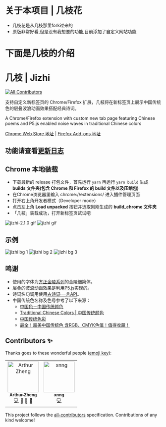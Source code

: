 # 关于本项目 | 几枝花
* 几枝花是从几枝那里fork过来的
* 原版非常好看,但是没有我想要的功能,目前添加了自定义网站功能

# 下面是几枝的介绍


# 几枝 | Jizhi
[![All Contributors](https://img.shields.io/badge/all_contributors-2-orange.svg?style=flat-square)](#contributors)

支持自定义新标签页的 Chrome/Firefox 扩展，几枝将在新标签页上展示中国传统色的层叠波浪动画效果搭配经典诗词。

A Chrome/Firefox extension with custom new tab page featuring Chinese poems and P5.js enabled noise waves in traditional Chinese colors

[Chrome Web Store 地址](https://chrome.google.com/webstore/detail/%E5%87%A0%E6%9E%9D/hfohpokminpknagcgncibpacohagppjn) | [Firefox Add-ons 地址](https://addons.mozilla.org/en-US/firefox/addon/jizhi/)

## 功能请查看[更新日志](./CHANGELOG.md)

## Chrome 本地装载

* 下载最新的 release 打包文件，首先运行 `yarn` 再运行 `yarn build` 生成 **builds 文件夹(包含 Chrome 和 Firefox 的 build 文件以及压缩包)**
* 在Chrome浏览器里输入 chrome://extensions/ 进入插件管理页面
* 打开右上角开发者模式（Developer mode）
* 点击左上角 **Load unpacked** 按钮并选取刚刚生成的 **build_chrome 文件夹**
* 「几枝」装载成功，打开新标签页试试吧

![jizhi-2.1.0 gif](https://github.com/unicar9/jizhi/blob/master/examples/jizhi-2.1.0.gif)
![jizhi gif](https://github.com/unicar9/jizhi/blob/master/examples/jizhi.gif)

## 示例

![jizhi bg 1](https://github.com/unicar9/jizhi/blob/master/examples/jizhi-bg-1.jpg)
![jizhi bg 2](https://github.com/unicar9/jizhi/blob/master/examples/jizhi-bg-2.jpg)
![jizhi bg 3](https://github.com/unicar9/jizhi/blob/master/examples/jizhi-bg-3.jpg)

## 鸣谢

* 使用的字体为[方正金陵系列](http://www.foundertype.com/index.php/FontInfo/index/id/202#)的金陵细简体。
* 层叠的波浪动画效果是利用[P5.js](http://p5js.org/)实现的。
* 诗词名句调用使用[古诗词·一言API](https://gushi.ci/)。
* 中国传统色名称及色号参考了以下来源：
  * [中国色－中国传统颜色](http://zhongguose.com/)
  * [Traditional Chinese Colors | 中国传统颜色](http://boxingp.github.io/traditional-chinese-colors/)
  * [中国传统色彩](https://color.uisdc.com/)
  * [最全！超美中国传统色 含RGB、CMYK色值！值得收藏！](https://www.weibo.com/ttarticle/p/show?id=2309404248238352952773)





## Contributors ✨

Thanks goes to these wonderful people ([emoji key](https://allcontributors.org/docs/en/emoji-key)):

<!-- ALL-CONTRIBUTORS-LIST:START - Do not remove or modify this section -->
<!-- prettier-ignore -->
<table>
  <tr>
    <td align="center"><a href="https://github.com/arthur-zheng"><img src="https://avatars1.githubusercontent.com/u/4089684?v=4" width="100px;" alt="Arthur Zheng"/><br /><sub><b>Arthur Zheng</b></sub></a><br /><a href="https://github.com/unicar9/jizhi/commits?author=arthur-zheng" title="Code">💻</a> <a href="#ideas-arthur-zheng" title="Ideas, Planning, & Feedback">🤔</a> <a href="https://github.com/unicar9/jizhi/issues?q=author%3Aarthur-zheng" title="Bug reports">🐛</a> <a href="#design-arthur-zheng" title="Design">🎨</a></td>
    <td align="center"><a href="https://xnngs.cn"><img src="https://avatars3.githubusercontent.com/u/38936252?v=4" width="100px;" alt="xnng"/><br /><sub><b>xnng</b></sub></a><br /><a href="https://github.com/unicar9/jizhi/commits?author=xnng" title="Code">💻</a></td>
  </tr>
</table>

<!-- ALL-CONTRIBUTORS-LIST:END -->

This project follows the [all-contributors](https://github.com/all-contributors/all-contributors) specification. Contributions of any kind welcome!

